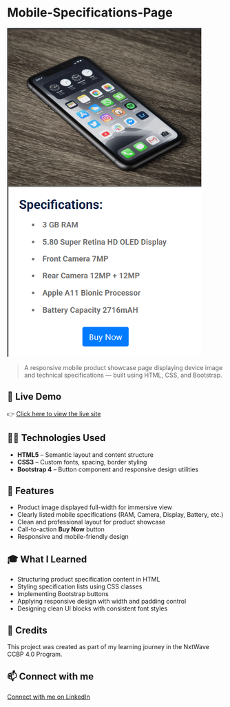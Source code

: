 # Mobile-Specifications-Page

![Mobile-Specifications-Page Preview](https://github.com/SouravKumarYadav/Mobile-Specifications-Page/blob/main/Mobile%20Specifications%20Page.png)

> A responsive mobile product showcase page displaying device image and technical specifications — built using HTML, CSS, and Bootstrap.

## 🚀 Live Demo  
👉 [Click here to view the live site](https://souravkumaryadav.github.io/Mobile-Specifications-Page/)

## 🧑‍💻 Technologies Used  
- **HTML5** – Semantic layout and content structure  
- **CSS3** – Custom fonts, spacing, border styling  
- **Bootstrap 4** – Button component and responsive design utilities  

## 📄 Features  
- Product image displayed full-width for immersive view  
- Clearly listed mobile specifications (RAM, Camera, Display, Battery, etc.)  
- Clean and professional layout for product showcase  
- Call-to-action **Buy Now** button  
- Responsive and mobile-friendly design  

## 🎓 What I Learned  
- Structuring product specification content in HTML  
- Styling specification lists using CSS classes  
- Implementing Bootstrap buttons  
- Applying responsive design with width and padding control  
- Designing clean UI blocks with consistent font styles  

## 🙌 Credits  
This project was created as part of my learning journey in the NxtWave CCBP 4.0 Program.

## 📫 Connect with me  
[Connect with me on LinkedIn](https://www.linkedin.com/in/sourav-kumar-cs/)
